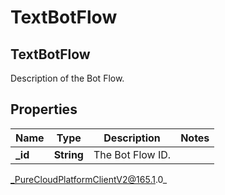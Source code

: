 # TextBotFlow

## TextBotFlow
Description of the Bot Flow.

## Properties

|Name | Type | Description | Notes|
|------------ | ------------- | ------------- | -------------|
| **_id** | **String** | The Bot Flow ID. | |



_PureCloudPlatformClientV2@165.1.0_
